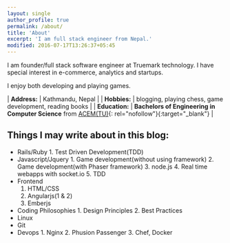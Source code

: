 ```yaml
---
layout: single
author_profile: true
permalink: /about/
title: 'About'
excerpt: 'I am full stack engineer from Nepal.'
modified: 2016-07-17T13:26:37+05:45
---
```


I am founder/full stack software engineer at Truemark technology. I have special interest in e-commerce, analytics and startups.

I enjoy both developing and playing games.

| **Address:** | Kathmandu, Nepal | | **Hobbies:** | blogging, playing chess, game development, reading books | | **Education:** | **Bachelors of Engineering in Computer Science** from [ACEM(TU)](http://acem.edu.np/){: rel="nofollow"}{:target="\_blank"} |

## Things I may write about in this blog:

- Rails/Ruby 1. Test Driven Development(TDD)
- Javascript/Jquery 1. Game development(without using framework) 2. Game development(with Phaser framework) 3. node.js 4. Real time webapps with socket.io 5. TDD
- Frontend
  1. HTML/CSS
  2. Angularjs(1 & 2)
  3. Emberjs
- Coding Philosophies 1. Design Principles 2. Best Practices
- Linux
- Git
- Devops 1. Nginx 2. Phusion Passenger 3. Chef, Docker
